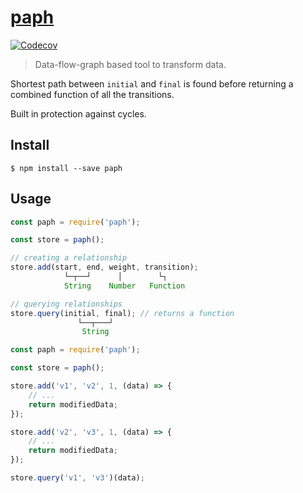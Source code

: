 # [paph](https://github.com/g-harel/paph)

[![Codecov](https://img.shields.io/codecov/c/github/g-harel/paph.svg)](https://codecov.io/gh/g-harel/paph)

> Data-flow-graph based tool to transform data.

Shortest path between `initial` and `final` is found before returning a combined function of all the transitions.

Built in protection against cycles.

## Install

````
$ npm install --save paph
````

## Usage

````javascript
const paph = require('paph');

const store = paph();

// creating a relationship
store.add(start, end, weight, transition);
            └─┬──┘      │        └┐
            String    Number   Function

// querying relationships
store.query(initial, final); // returns a function
               └──┬───┘
                String
````

````javascript
const paph = require('paph');

const store = paph();

store.add('v1', 'v2', 1, (data) => {
    // ...
    return modifiedData;
});

store.add('v2', 'v3', 1, (data) => {
    // ...
    return modifiedData;
});

store.query('v1', 'v3')(data);
````
